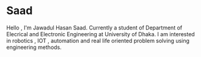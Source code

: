 # Saad
Hello , I'm Jawadul Hasan Saad. Currently a student of Department of Elecrical and Electronic Engineering at University of Dhaka. I am interested in robotics , IOT , automation and real life oriented problem solving using engineering methods. 
